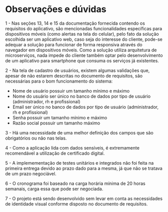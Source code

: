 # Observações e dúvidas

1 - Nas seções 13, 14 e 15 da documentação fornecida contendo os requisitos do aplicativo, são mencionadas funcionalidades específicas para dispositivos móveis (como alertas na tela do celular), pelo fato da solução escolhida ser um aplicativo web, caso seja do interesse do cliente, pode-se adequar a solução para funcionar de forma responsiva através do navegador em dispositivos móveis. Como a solução utiliza arquitetura de microserviços, nada impede do cliente também optar pelo desenvolvimento de um aplicativo para smartphone que consuma os serviços já existentes.

2 - Na tela de cadastro de usuários, existem algumas validações que, apesar de não estarem descritas no documento de requisitos, são necessárias para o bom funcionamento do sistema:
  - Nome de usuário possuir um tamanho mínimo e máximo
  - Nome do usuário ser único no banco de dados por tipo de usuário (administrador, rh e profissional)
  - Email ser único no banco de dados por tipo de usuário (administrador, rh e profissional)
  - Senha possuir um tamanho mínimo e máximo
  - Razão social possuir um tamanho máximo
  
3 - Há uma necessidade de uma melhor definição dos campos que são obrigatórios ou não nas telas.

4 - Como a aplicação lida com dados sensíveis, é extremamente recomendável a utilização de certificado digital.

5 - A implemementação de testes unitários e integrados não foi feita na primeira entrega devido ao prazo dado para a mesma, já que não se tratava de um prazo negociável.

6 - O cronograma foi baseado na carga horária mínima de 20 horas semanais, carga essa que pode ser negociada.

7 - O projeto está sendo desenvolvido sem levar em conta as necessidades de identidade visual conforme disposto no documento de requisitos.
